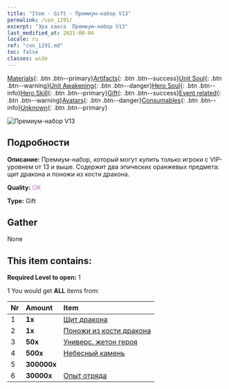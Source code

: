 ```yaml
---
title: "Item - Gift - Премиум-набор V13"
permalink: /con_1291/
excerpt: "Эра хаоса  Премиум-набор V13"
last_modified_at: 2021-08-04
locale: ru
ref: "con_1291.md"
toc: false
classes: wide
---
```

 [Materials](/ItemsRU/){: .btn .btn--primary}[Artifacts](/ItemsRU/Artifacts/){: .btn .btn--success}[Unit Soul](/ItemsRU/UnitSoul/){: .btn .btn--warning}[Unit Awakening](/ItemsRU/UnitAwakening/){: .btn .btn--danger}[Hero Soul](/ItemsRU/HeroSoul/){: .btn .btn--info}[Hero Skill](/ItemsRU/HeroSkill/){: .btn .btn--primary}[Gift](/ItemsRU/Gift/){: .btn .btn--success}[Event related](/ItemsRU/Events/){: .btn .btn--warning}[Avatars](/ItemsRU/Avatars/){: .btn .btn--danger}[Consumables](/ItemsRU/Consumables/){: .btn .btn--info}[Unknown](/ItemsRU/Unknown/){: .btn .btn--primary}

 ![Премиум-набор V13](/images/t/i_905013.png)

## Подробности
 **Описание:** Премиум-набор, который могут купить только игроки с VIP-уровнем от 13 и выше. Содержит два эпических оранжевых предмета: щит дракона и поножи из кости дракона.

 **Quality:** <span style="color: #DA70D6">OK</span>

 **Type:** Gift

## Gather

  None

## This item contains:

 **Required Level to open:** 1

 1 You would get **ALL** items  from:

  | Nr | Amount |     Item    |
  |:---|:-------|:------------|
  | 1 |  **1x** | [Щит дракона](/ItemsRU/art_144/) |  | 
  | 2 |  **1x** | [Поножи из кости дракона](/ItemsRU/art_145/) |  | 
  | 3 |  **50x** | [Универс. жетон героя](/ItemsRU/her_358/) |  | 
  | 4 |  **500x** | [Небесный камень](/ItemsRU/art_188/) |  | 
  | 5 |  **300000x** | <i class="fas fa-coins"/> |  | 
  | 6 |  **30000x** | [Опыт отряда](/ItemsRU/con_902/) |  | 

